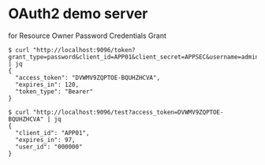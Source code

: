 # OAuth2 demo server

for Resource Owner Password Credentials Grant

```
$ curl "http://localhost:9096/token?grant_type=password&client_id=APP01&client_secret=APPSEC&username=admin&password=123456" | jq
{
  "access_token": "DVWMV9ZQPTOE-BQUHZHCVA",
  "expires_in": 120,
  "token_type": "Bearer"
}
```

```
$ curl "http://localhost:9096/test?access_token=DVWMV9ZQPTOE-BQUHZHCVA" | jq
{
  "client_id": "APP01",
  "expires_in": 97,
  "user_id": "000000"
}
```
